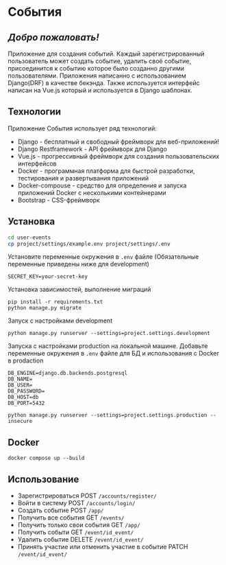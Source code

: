 # События
## _Добро пожаловать!_

Приложение для создания событий. Каждый зарегистрированный пользователь может создать событие, удалить своё событие, присоединится к событию которое было созданно другими пользователями.
Приложения написанно с использованием Django(DRF) в качестве бекэнда. Также используется интерфейс написан на Vue.js который и используется в Django шаблонах.

## Технологии

Приложение События использует ряд технологий:

- Django - бесплатный и свободный фреймворк для веб-приложений!
- Django Restframework - API фреймворк для Django 
- Vue.js - прогрессивный фреймворк для создания пользовательских интерфейсов
- Docker - программная платформа для быстрой разработки, тестирования и развертывания приложений
- Docker-compouse - средство для определения и запуска приложений Docker с несколькими контейнерами
- Bootstrap - CSS-фреймворк

## Установка

```sh
cd user-events
cp project/settings/example.env project/settings/.env
```

Установите переменные окружения в `.env` файле (Обязательные переменные приведены ниже для development)
```
SECRET_KEY=your-secret-key
```

Установка зависимостей, выполнение миграций
```
pip install -r requirements.txt
python manage.py migrate
```

Запуск с настройками development
```
python manage.py runserver --settings=project.settings.development
```

Запуска с настройками production на локальной машине.
Добавьте переменные окружения в `.env` файле для БД и использования с Docker в prodaction
```
DB_ENGINE=django.db.backends.postgresql
DB_NAME=
DB_USER=
DB_PASSWORD=
DB_HOST=db
DB_PORT=5432
```

```
python manage.py runserver --settings=project.settings.production --insecure
```

## Docker

```
docker compose up --build
```


## Использование
- Зарегистрироваться POST `/accounts/register/`
- Войти в систему POST `/accounts/login/`
- Создать событие POST `/app/`
- Получить все события GET `/events/`
- Получить только свои события GET `/app/`
- Получить событи GET `/event/id_event/`
- Удалить событие DELETE `/event/id_event/`
- Принять участие или отменить участие в событие PATCH `/event/id_event/`